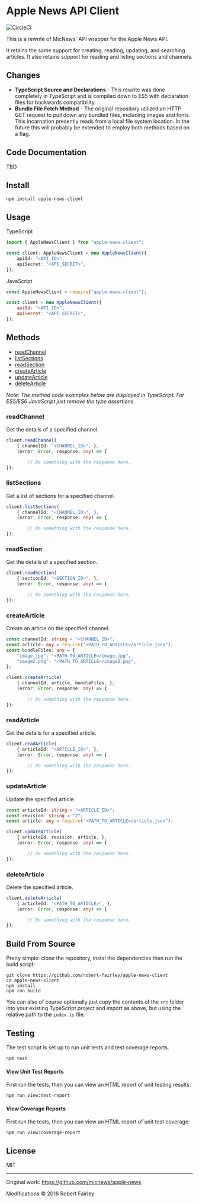# Apple News API Client

[![CircleCI](https://circleci.com/gh/robertfairley/apple-news-client.svg?style=svg&circle-token=f9b87968abe055eb87bd7162c2f7563679acd5c9)](https://circleci.com/gh/robertfairley/apple-news-client)

This is a rewrite of MicNews' API wrapper for the Apple News API.

It retains the same support for creating, reading, updating, and searching articles. It also retains support for reading and listing sections and channels.

## Changes

* **TypeScript Source and Declarations** - This rewrite was done completely in TypeScript and is compiled down to ES5 with declaration files for backwards compatibility. 
* **Bundle File Fetch Method** - The original repository utilized an HTTP GET request to pull down any bundled files, including images and fonts. This incarnation presently reads from a local file system location. In the future this will probably be extended to employ both methods based on a flag.

## Code Documentation

TBD

## Install

```shell
npm install apple-news-client
```

## Usage

TypeScript

```typescript
import { AppleNewsClient } from "apple-news-client";

const client: AppleNewsClient = new AppleNewsClient({
    apiId: "<API_ID>",
    apiSecret: "<API_SECRET>",
});
```

JavaScript

```javascript
const AppleNewsClient = require("apple-news-client");

const client = new AppleNewsClient({
    apiId: "<API_ID>",
    apiSecret: "<API_SECRET>",
});
```

## Methods

* [readChannel](#readchannel)
* [listSections](#listsections)
* [readSection](#readsection)
* [createArticle](#createarticle)
* [updateArticle](#updatearticle)
* [deleteArticle](#deletearticle)

*Note: The method code examples below are displayed in TypeScript. For ES5/ES6 JavaScript just remove the type assertions.*

### readChannel

Get the details of a specified channel.

```typescript
client.readChannel(
    { channelId: "<CHANNEL_ID>", },
    (error: Error, response: any) => {

        // Do something with the response here.
});
```

### listSections

Get a list of sections for a specified channel.

```typescript
client.listSections(
    { channelId: "<CHANNEL_ID>", },
    (error: Error, response: any) => {

        // Do something with the response here.
});
```

### readSection

Get the details of a specified section.

```typescript
client.readSection(
    { sectionId: "<SECTION_ID>", },
    (error: Error, response: any) => {

        // Do something with the response here.
});
```

### createArticle

Create an article on the specified channel.

```typescript
const channelId: string = "<CHANNEL_ID>";
const article: any = require("<PATH_TO_ARTICLE>/article.json");
const bundleFiles: any = {
    "image.jpg": "<PATH_TO_ARTICLE>/image.jpg",
    "image2.png": "<PATH_TO_ARTICLE>/image2.png",
};

client.createArticle(
    { channelId, article, bundleFiles, },
    (error: Error, response: any) => {

        // Do something with the response here.
});
```

### readArticle

Get the details for a specified article.

```typescript
client.readArticle(
    { articleId: "<ARTICLE_ID>", },
    (error: Error, response: any) => {

        // Do something with the response here.
});
```

### updateArticle

Update the specified article.

```typescript
const articleId: string = "<ARTICLE_ID>";
const revision: string = "2";
const article: any = require("<PATH_TO_ARTICLE>/article.json");

client.updateArticle(
    { articleId, revision, article, },
    (error: Error, response: any) => {

        // Do something with the response here.
});
```

### deleteArticle

Delete the specified article.

```typescript
client.deleteArticle(
    { articleId: "<PATH_TO_ARTICLE>", },
    (error: Error, response: any) => {

        // Do something with the response here.
});
```

## Build From Source

Pretty simple: clone the repository, instal the dependencies then run the build script:
```shell
git clone https://github.com/robert-fairley/apple-news-client
cd apple-news-client
npm install
npm run build
```

You can also of course optionally just copy the contents of the `src` folder into your existing TypeScript project
and import as above, but using the relative path to the `index.ts` file.

## Testing

The test script is set up to run unit tests and test coverage reports.
```shell
npm test
```

#### View Unit Test Reports

First run the tests, then you can view an HTML report of unit testing results:
```shell
npm run view:test-report
```

#### View Coverage Reports

First run the tests, then you can view an HTML report of unit test coverage:
```shell
npm run view:coverage-report
```

## License

MIT

---

Original work: https://github.com/micnews/apple-news

Modifications &copy; 2018 Robert Fairley
